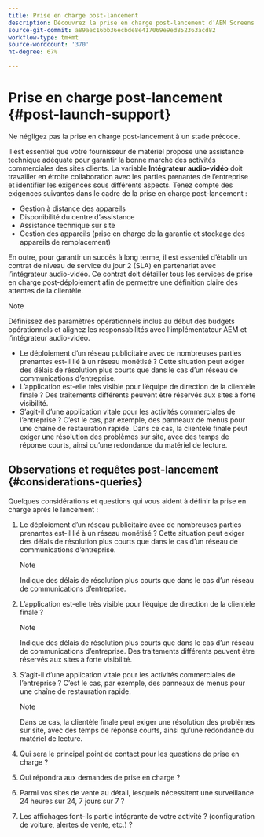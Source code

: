 ```yaml
---
title: Prise en charge post-lancement
description: Découvrez la prise en charge post-lancement d’AEM Screens dans le guide des bonnes pratiques.
source-git-commit: a89aec16bb36ecbde8e417069e9ed852363acd82
workflow-type: tm+mt
source-wordcount: '370'
ht-degree: 67%

---
```



# Prise en charge post-lancement {#post-launch-support}

Ne négligez pas la prise en charge post-lancement à un stade précoce.

Il est essentiel que votre fournisseur de matériel propose une assistance technique adéquate pour garantir la bonne marche des activités commerciales des sites clients. La variable **Intégrateur audio-vidéo** doit travailler en étroite collaboration avec les parties prenantes de l’entreprise et identifier les exigences sous différents aspects.
Tenez compte des exigences suivantes dans le cadre de la prise en charge post-lancement :

* Gestion à distance des appareils
* Disponibilité du centre d’assistance
* Assistance technique sur site
* Gestion des appareils (prise en charge de la garantie et stockage des appareils de remplacement)

En outre, pour garantir un succès à long terme, il est essentiel d’établir un contrat de niveau de service du jour 2 (SLA) en partenariat avec l’intégrateur audio-vidéo. Ce contrat doit détailler tous les services de prise en charge post-déploiement afin de permettre une définition claire des attentes de la clientèle.

>[!NOTE]
>
>Définissez des paramètres opérationnels inclus au début des budgets opérationnels et alignez les responsabilités avec l’implémentateur AEM et l’intégrateur audio-vidéo.
>
>* Le déploiement d’un réseau publicitaire avec de nombreuses parties prenantes est-il lié à un réseau monétisé ? Cette situation peut exiger des délais de résolution plus courts que dans le cas d’un réseau de communications d’entreprise.
>* L’application est-elle très visible pour l’équipe de direction de la clientèle finale ? Des traitements différents peuvent être réservés aux sites à forte visibilité.
>* S’agit-il d’une application vitale pour les activités commerciales de l’entreprise ? C’est le cas, par exemple, des panneaux de menus pour une chaîne de restauration rapide. Dans ce cas, la clientèle finale peut exiger une résolution des problèmes sur site, avec des temps de réponse courts, ainsi qu’une redondance du matériel de lecture.

## Observations et requêtes post-lancement {#considerations-queries}

Quelques considérations et questions qui vous aident à définir la prise en charge après le lancement :

1. Le déploiement d’un réseau publicitaire avec de nombreuses parties prenantes est-il lié à un réseau monétisé ? Cette situation peut exiger des délais de résolution plus courts que dans le cas d’un réseau de communications d’entreprise.
 
   >[!NOTE]
   >
   >Indique des délais de résolution plus courts que dans le cas d’un réseau de communications d’entreprise.

1. L’application est-elle très visible pour l’équipe de direction de la clientèle finale ?

   >[!NOTE]
   >
   >Indique des délais de résolution plus courts que dans le cas d’un réseau de communications d’entreprise. Des traitements différents peuvent être réservés aux sites à forte visibilité.

1. S’agit-il d’une application vitale pour les activités commerciales de l’entreprise ? C’est le cas, par exemple, des panneaux de menus pour une chaîne de restauration rapide. 

   >[!NOTE]
   >
   >Dans ce cas, la clientèle finale peut exiger une résolution des problèmes sur site, avec des temps de réponse courts, ainsi qu’une redondance du matériel de lecture.

1. Qui sera le principal point de contact pour les questions de prise en charge ?

1. Qui répondra aux demandes de prise en charge ?

1. Parmi vos sites de vente au détail, lesquels nécessitent une surveillance 24 heures sur 24, 7 jours sur 7 ?

1. Les affichages font-ils partie intégrante de votre activité ? (configuration de voiture, alertes de vente, etc.) ?
